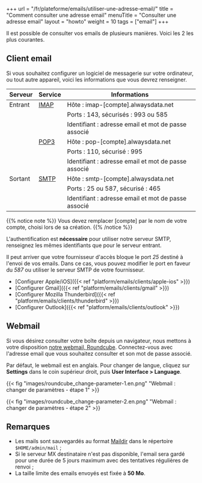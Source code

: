 +++
url = "/fr/plateforme/emails/utiliser-une-adresse-email/"
title = "Comment consulter une adresse email"
menuTitle = "Consulter une adresse email"
layout = "howto"
weight = 10
tags = ["email"]
+++

Il est possible de consulter vos emails de plusieurs manières. Voici les 2 les plus courantes.

## Client email

Si vous souhaitez configurer un logiciel de messagerie sur votre ordinateur, ou tout autre appareil, voici les informations que vous devrez renseigner.

| Serveur | Service                                                                | Informations                                        |
|---------|------------------------------------------------------------------------|-----------------------------------------------------|
| Entrant | [IMAP](https://fr.wikipedia.org/wiki/Internet_Message_Access_Protocol) | Hôte : imap-[compte].alwaysdata.net                 |
|         |                                                                        | Ports : 143, sécurisés : 993 ou 585                 |
|         |                                                                        | Identifiant : adresse email et mot de passe associé |
|         | [POP3](https://fr.wikipedia.org/wiki/Post_Office_Protocol)             | Hôte : pop-[compte].alwaysdata.net                  |
|         |                                                                        | Ports : 110, sécurisé : 995                         |
|         |                                                                        | Identifiant : adresse email et mot de passe associé |
| Sortant | [SMTP](https://fr.wikipedia.org/wiki/Simple_Mail_Transfer_Protocol)    | Hôte : smtp-[compte].alwaysdata.net                 |
|         |                                                                        | Ports : 25 ou 587, sécurisé : 465                   |
|         |                                                                        | Identifiant : adresse email et mot de passe associé |

{{% notice note %}}
Vous devez remplacer [compte] par le nom de votre compte, choisi lors de sa création.
{{% /notice %}}

L'authentification est **nécessaire** pour utiliser notre serveur SMTP, renseignez les mêmes identifiants que pour le serveur entrant.

Il peut arriver que votre fournisseur d'accès bloque le port _25_ destiné à l'envoi de vos emails. Dans ce cas, vous pouvez modifier le port en faveur du _587_ ou utiliser le serveur SMTP de votre fournisseur.

* [Configurer Apple/iOS]({{< ref "platform/emails/clients/apple-ios" >}})
* [Configurer Gmail]({{< ref "platform/emails/clients/gmail" >}})
* [Configurer Mozilla Thunderbird]({{< ref "platform/emails/clients/thunderbird" >}})
* [Configurer Outlook]({{< ref "platform/emails/clients/outlook" >}})

## Webmail

Si vous désirez consulter votre boîte depuis un navigateur, nous mettons à votre disposition [notre webmail, Roundcube](https://webmail.alwaysdata.com). Connectez-vous avec l'adresse email que vous souhaitez consulter et son mot de passe associé.

Par défaut, le webmail est en anglais. Pour changer de langue, cliquez sur **Settings** dans le coin supérieur droit, puis **User Interface > Language**.

{{< fig "images/roundcube_change-parameter-1.en.png" "Webmail : changer de paramètres - étape 1" >}}

{{< fig "images/roundcube_change-parameter-2.en.png" "Webmail : changer de paramètres - étape 2" >}}

## Remarques

- Les mails sont sauvegardés au format [Maildir](https://fr.wikipedia.org/wiki/Maildir) dans le répertoire `$HOME/admin/mail` ;
- Si le serveur MX destinataire n'est pas disponible, l'email sera gardé pour une durée de 5 jours maximum avec des tentatives régulières de renvoi ;
- La taille limite des emails envoyés est fixée à **50 Mo**.
